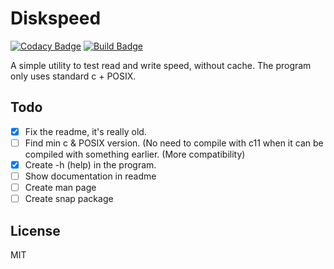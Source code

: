 # Diskspeed

[![Codacy Badge](https://api.codacy.com/project/badge/Grade/7e95d422a4cc49f2b5ed131e81483cc9)](https://app.codacy.com/manual/Dko1905/diskspeed/dashboard)
[![Build Badge](https://api.travis-ci.org/Dko1905/diskspeed.svg?branch=new&status=passed)](https://travis-ci.org/Dko1905/diskspeed)

A simple utility to test read and write speed, without cache.
The program only uses standard c + POSIX.

## Todo
-   [x] Fix the readme, it's really old.
-   [ ] Find min c & POSIX version. (No need to compile with c11 when it can be compiled with something earlier. (More compatibility)
-   [x] Create -h (help) in the program.
-   [ ] Show documentation in readme
-   [ ] Create man page
-   [ ] Create snap package
## License
MIT
